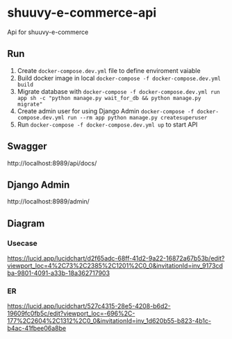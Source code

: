 # shuuvy-e-commerce-api
Api for shuuvy-e-commerce

## Run
1. Create ```docker-compose.dev.yml``` file to define enviroment vaiable
2. Build docker image in local ```docker-compose -f docker-compose.dev.yml build```
3. Migrate database with ```docker-compose -f docker-compose.dev.yml run app sh -c "python manage.py wait_for_db && python manage.py migrate" ```
3. Create admin user for using Django Admin ```docker-compose -f docker-compose.dev.yml run --rm app python manage.py createsuperuser```
2. Run ```docker-compose -f docker-compose.dev.yml up``` to start API

## Swagger
http://localhost:8989/api/docs/

## Django Admin
http://localhost:8989/admin/

## Diagram
### Usecase 
https://lucid.app/lucidchart/d2f65adc-68ff-41d2-9a22-16872a67b53b/edit?viewport_loc=4%2C73%2C2385%2C1201%2C0_0&invitationId=inv_9173cdba-9801-4091-a33b-18a362717903
### ER 
https://lucid.app/lucidchart/527c4315-28e5-4208-b6d2-19609fc0fb5c/edit?viewport_loc=-696%2C-177%2C2604%2C1312%2C0_0&invitationId=inv_1d620b55-b823-4b1c-b4ac-41fbee06a8be
